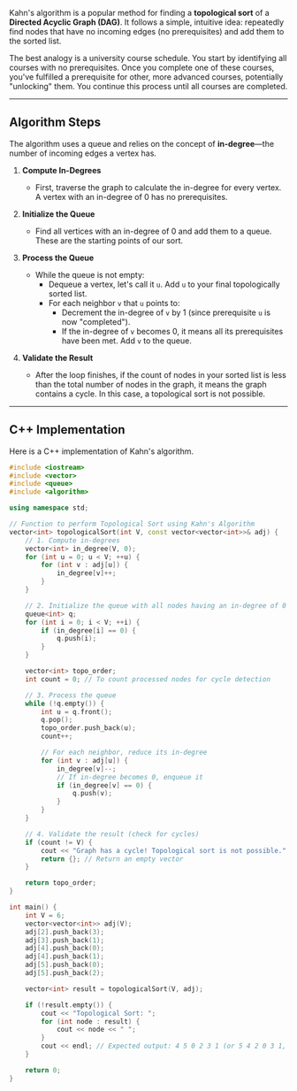 Kahn's algorithm is a popular method for finding a **topological sort** of a **Directed Acyclic Graph (DAG)**. It follows a simple, intuitive idea: repeatedly find nodes that have no incoming edges (no prerequisites) and add them to the sorted list.

 The best analogy is a university course schedule. You start by identifying all courses with no prerequisites. Once you complete one of these courses, you've fulfilled a prerequisite for other, more advanced courses, potentially "unlocking" them. You continue this process until all courses are completed.

-----

## Algorithm Steps

The algorithm uses a queue and relies on the concept of **in-degree**—the number of incoming edges a vertex has.

1.  **Compute In-Degrees**

      * First, traverse the graph to calculate the in-degree for every vertex. A vertex with an in-degree of 0 has no prerequisites.

2.  **Initialize the Queue**

      * Find all vertices with an in-degree of 0 and add them to a queue. These are the starting points of our sort.

3.  **Process the Queue**

      * While the queue is not empty:
          * Dequeue a vertex, let's call it `u`. Add `u` to your final topologically sorted list.
          * For each neighbor `v` that `u` points to:
              * Decrement the in-degree of `v` by 1 (since prerequisite `u` is now "completed").
              * If the in-degree of `v` becomes 0, it means all its prerequisites have been met. Add `v` to the queue.

4.  **Validate the Result**

      * After the loop finishes, if the count of nodes in your sorted list is less than the total number of nodes in the graph, it means the graph contains a cycle. In this case, a topological sort is not possible.

-----

## C++ Implementation

Here is a C++ implementation of Kahn's algorithm.

```cpp
#include <iostream>
#include <vector>
#include <queue>
#include <algorithm>

using namespace std;

// Function to perform Topological Sort using Kahn's Algorithm
vector<int> topologicalSort(int V, const vector<vector<int>>& adj) {
    // 1. Compute in-degrees
    vector<int> in_degree(V, 0);
    for (int u = 0; u < V; ++u) {
        for (int v : adj[u]) {
            in_degree[v]++;
        }
    }

    // 2. Initialize the queue with all nodes having an in-degree of 0
    queue<int> q;
    for (int i = 0; i < V; ++i) {
        if (in_degree[i] == 0) {
            q.push(i);
        }
    }

    vector<int> topo_order;
    int count = 0; // To count processed nodes for cycle detection

    // 3. Process the queue
    while (!q.empty()) {
        int u = q.front();
        q.pop();
        topo_order.push_back(u);
        count++;

        // For each neighbor, reduce its in-degree
        for (int v : adj[u]) {
            in_degree[v]--;
            // If in-degree becomes 0, enqueue it
            if (in_degree[v] == 0) {
                q.push(v);
            }
        }
    }

    // 4. Validate the result (check for cycles)
    if (count != V) {
        cout << "Graph has a cycle! Topological sort is not possible." << endl;
        return {}; // Return an empty vector
    }

    return topo_order;
}

int main() {
    int V = 6;
    vector<vector<int>> adj(V);
    adj[2].push_back(3);
    adj[3].push_back(1);
    adj[4].push_back(0);
    adj[4].push_back(1);
    adj[5].push_back(0);
    adj[5].push_back(2);

    vector<int> result = topologicalSort(V, adj);

    if (!result.empty()) {
        cout << "Topological Sort: ";
        for (int node : result) {
            cout << node << " ";
        }
        cout << endl; // Expected output: 4 5 0 2 3 1 (or 5 4 2 0 3 1, etc.)
    }

    return 0;
}
```